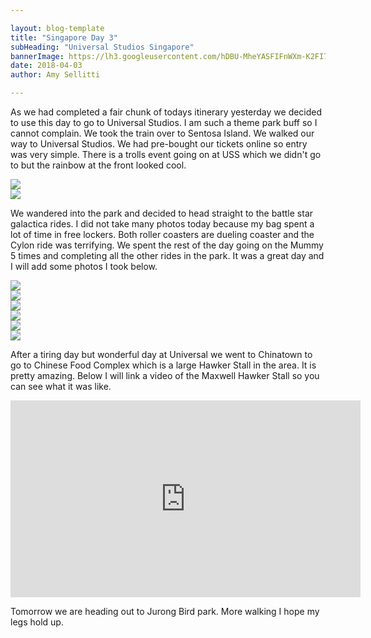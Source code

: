 ```yaml
---

layout: blog-template
title: "Singapore Day 3"
subHeading: "Universal Studios Singapore"
bannerImage: https://lh3.googleusercontent.com/hDBU-MheYASFIFnWXm-K2FI7wy0ua_4rw60hEf7cWiUxh9lw0phWGSuOXXf76bbM2QH63ir7bDUgNvYP9F54NHIwSNJ8x0GRj9ki1LQ3o4xOiBi6Xlz0N8QBe6f_SltxbaBo8l8zpA=w2400
date: 2018-04-03
author: Amy Sellitti

---
```


As we had completed a fair chunk of todays itinerary yesterday we decided to use this day to go to Universal Studios. I am such a theme park buff so I cannot complain.  We took the train over to Sentosa Island. We walked our way to Universal Studios. We had pre-bought our tickets online so entry was very simple. There is a trolls event going on at USS which we didn't go to but the rainbow at the front looked cool.

<div class="center-image"><img src="https://lh3.googleusercontent.com/hDBU-MheYASFIFnWXm-K2FI7wy0ua_4rw60hEf7cWiUxh9lw0phWGSuOXXf76bbM2QH63ir7bDUgNvYP9F54NHIwSNJ8x0GRj9ki1LQ3o4xOiBi6Xlz0N8QBe6f_SltxbaBo8l8zpA=w2400" /></div>
<div class="center-image"><img src="https://lh3.googleusercontent.com/BTPq6O061qcw7yn5PeosEn_rmEuQXqLX3WsLOasRITMTFXQmSXHHlSJBvn9V4Pa3Dux5Cyl4touza9lQ3kT6K8F7vs15M5IMyEW7NXc1_OKGL5j9PiGGmjXjkcP8abwsYAEGK8d4ow=w2400" /></div>

We wandered into the park and decided to head straight to the battle star galactica rides. I did not take many photos today because my bag spent a lot of time in free lockers. Both roller coasters are dueling coaster and the Cylon ride was terrifying. We spent the rest of the day going on the Mummy 5 times and completing all the other rides in the park. It was a great day and I will add some photos I took below.

<div class="center-image"><img src="https://lh3.googleusercontent.com/IsT4Lq_xqUDeUtqKSTHUcHgpkvCVEn5xwt-uVYgbvA0XUXrkzbYVsdGmuHpMtPS6p1O4enj2vkH3IjmmIfQCQdKqf8QpCNgIi1Nd7kk823JjcLXSxgOwmGn8gIEMcLYLNQn85DSr0g=w2400" /></div>
<div class="center-image"><img src="https://lh3.googleusercontent.com/E1XMzX5CKc_OsuBRhISfKyw4cP1P9fhRgJuYqj89bBrYLIjcMBuRPuy92URY4XI4x3Y3N3VBAEB7XZTxz1sljo-xGapvwPFuzE1IGSIx4fiti9WMdhjUrwHo-nauPWtuvb7rSR6utQ=w2400" /></div>
<div class="center-image"><img src="https://lh3.googleusercontent.com/IabjerButfgEuuonPIB9SuLvZRKjy2ov9R5R-xPzNzHpPAmrOhwTHpCuTBCn3UN4PPbbMHesWCMOhWkxnbTHYUtZ747le6QTd8BXUyL7n7eCz-MUBiQ6dzaNlu56epmhg44M_6EuoQ=w2400" /></div>
<div class="center-image"><img src="https://lh3.googleusercontent.com/vw0LyIdiQJamDxwcpv3k8UrxeMOX6Em-Ft6VE2y9xwkp9WGrRd3Ytw_wvvQTcSbJidpfSKujtRNuSr09-3QrX23M3SnTOcNdgLmNSWpcz_7Y5SDycssI3V1VFr8QdDEP4OvQ6CIRVA=w2400" /></div>
<div class="center-image"><img src="https://lh3.googleusercontent.com/u8yqeuxrN77MLKd-yDBEQOVSz9UaaMiroh02sUFZnTsFVPdBLjR04x1bdpalDOTzMzM4aJWDyairpj_V0xfDc3PIvkp7-_9EMoPzN_ouAo8bJlyPZGnX_TyY5eL6TbK3RyqyHGuzIQ=w2400" /></div>
<div class="center-image"><img src="https://lh3.googleusercontent.com/LwJ_kYDRKNK1rJm1tzhS9WKyF_b30Qzihgl17OsjrWSMkwfF4dhgTCvejJiKN7Z9LE5jrd2abomGvdRWbca_8jhF_hGQWTqr-n-rIEr5pPkxkQKtIKEBOeZhvcyy9GdEyIE7mCASPA=w2400" /></div>

After a tiring day but wonderful day at Universal we went to Chinatown to go to Chinese Food Complex which is a large Hawker Stall in the area. It is pretty amazing. Below I will link a video of the Maxwell Hawker Stall so you can see what it was like.

<div class="center-image"><iframe width="560" height="315" src="https://www.youtube.com/embed/hup39FkjjO4" frameborder="0" allow="autoplay; encrypted-media" allowfullscreen></iframe></div>

Tomorrow we are heading out to Jurong Bird park. More walking I hope my legs hold up. 
